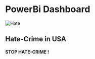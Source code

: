 # PowerBi Dashboard 
![Hate](https://user-images.githubusercontent.com/51001457/122974429-eb93c680-d3af-11eb-8a02-a492e49bc724.jpg)

## Hate-Crime in USA
#### STOP HATE-CRIME !
